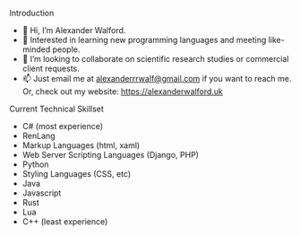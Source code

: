 Introduction
- 👋 Hi, I’m Alexander Walford.
- 🧠 Interested in learning new programming languages and meeting like-minded people.  
- 👥 I’m looking to collaborate on scientific research studies or commercial client requests. 
- 📫 Just email me at alexanderrrwalf@gmail.com if you want to reach me. Or, check out my website: https://alexanderwalford.uk 

Current Technical Skillset
- C# (most experience)
- RenLang
- Markup Languages (html, xaml)
- Web Server Scripting Languages (Django, PHP)
- Python
- Styling Languages (CSS, etc)
- Java
- Javascript
- Rust
- Lua
- C++ (least experience) 
